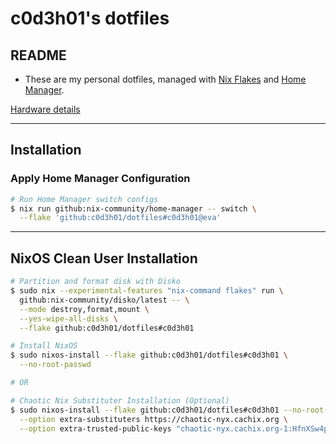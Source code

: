 # **c0d3h01's dotfiles**

## README

- These are my personal dotfiles, managed with [Nix Flakes](https://nixos.org/manual/nix/stable/command-ref/new-cli/nix3-flake) and [Home Manager](https://nix-community.github.io/home-manager/).  

[Hardware details](https://github.com/c0d3h01/dotfiles/blob/master/docs/hardware.md)

---

## Installation

### Apply Home Manager Configuration

```bash
# Run Home Manager switch configs
$ nix run github:nix-community/home-manager -- switch \
  --flake 'github:c0d3h01/dotfiles#c0d3h01@eva'
```

---

## NixOS Clean User Installation

```bash
# Partition and format disk with Disko
$ sudo nix --experimental-features "nix-command flakes" run \
  github:nix-community/disko/latest -- \
  --mode destroy,format,mount \
  --yes-wipe-all-disks \
  --flake github:c0d3h01/dotfiles#c0d3h01

# Install NixOS
$ sudo nixos-install --flake github:c0d3h01/dotfiles#c0d3h01 \
  --no-root-passwd

# OR

# Chaotic Nix Substituter Installation (Optional)
$ sudo nixos-install --flake github:c0d3h01/dotfiles#c0d3h01 --no-root-passwd \
  --option extra-substituters https://chaotic-nyx.cachix.org \
  --option extra-trusted-public-keys "chaotic-nyx.cachix.org-1:HfnXSw4pj95iI/n17rIDy40agHj12WfF+Gqk6SonIT8="
```
